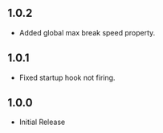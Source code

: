 ## 1.0.2
* Added global max break speed property.

## 1.0.1
* Fixed startup hook not firing.

## 1.0.0
* Initial Release